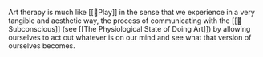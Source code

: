 
Art therapy is much like [[🌱Play]] in the sense that we experience in a very tangible and aesthetic way, the process of communicating with the [[🌱Subconscious]] (see [[The Physiological State of Doing Art]]) by allowing ourselves to act out whatever is on our mind and see what that version of ourselves becomes.